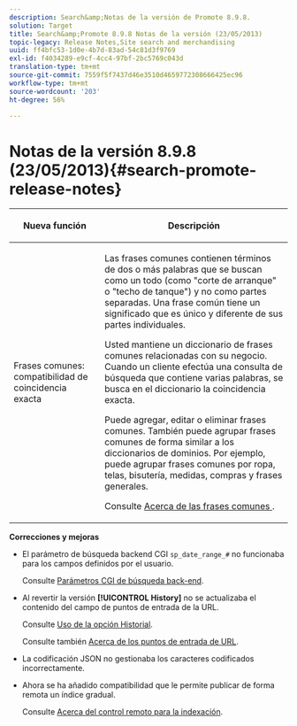 ```yaml
---
description: Search&amp;Notas de la versión de Promote 8.9.8.
solution: Target
title: Search&amp;Promote 8.9.8 Notas de la versión (23/05/2013)
topic-legacy: Release Notes,Site search and merchandising
uuid: ff4bfc53-1d0e-4b7d-83ad-54c81d3f9769
exl-id: f4034289-e9cf-4cc4-97bf-2bc5769c043d
translation-type: tm+mt
source-git-commit: 7559f5f7437d46e3510d4659772308666425ec96
workflow-type: tm+mt
source-wordcount: '203'
ht-degree: 56%

---
```


# Notas de la versión 8.9.8 (23/05/2013){#search-promote-release-notes}

<table> 
 <thead> 
  <tr> 
   <th colname="col1" class="entry"> <p>Nueva función </p> </th> 
   <th colname="col2" class="entry"> <p>Descripción </p> </th> 
  </tr> 
 </thead>
 <tbody> 
  <tr> 
   <td colname="col1"> <p> Frases comunes: compatibilidad de coincidencia exacta </p> </td> 
   <td colname="col2"> <p> Las frases comunes contienen términos de dos o más palabras que se buscan como un todo (como "corte de arranque" o "techo de tanque") y no como partes separadas. Una frase común tiene un significado que es único y diferente de sus partes individuales. </p> <p> Usted mantiene un diccionario de frases comunes relacionadas con su negocio. Cuando un cliente efectúa una consulta de búsqueda que contiene varias palabras, se busca en el diccionario la coincidencia exacta.  </p> <p>Puede agregar, editar o eliminar frases comunes. También puede agrupar frases comunes de forma similar a los diccionarios de dominios. Por ejemplo, puede agrupar frases comunes por ropa, telas, bisutería, medidas, compras y frases generales. </p> <p>Consulte <a href="../c-about-linguistics-menu/c-about-common-phrases.md#concept_4946E53586DF492EAEB1B7F757FD440F" format="dita" scope="local"> Acerca de las frases comunes </a>. </p> </td> 
  </tr> 
 </tbody> 
</table>

**Correcciones y mejoras**

* El parámetro de búsqueda backend CGI `sp_date_range_#` no funcionaba para los campos definidos por el usuario.

   Consulte [Parámetros CGI de búsqueda back-end](../c-appendices/c-cgiparameters.md#reference_582E85C3886740C98FE88CA9DF7918E8).

* Al revertir la versión **[!UICONTROL History]** no se actualizaba el contenido del campo de puntos de entrada de la URL.

   Consulte [Uso de la opción Historial](../t-using-the-history-option.md#task_70DD3F87A67242BBBD2CB27156F43002).

   Consulte también [Acerca de los puntos de entrada de URL](../c-about-settings-menu/c-about-crawling-menu.md#concept_5D857E3B5C124E85BC0B5AE77A509573).

* La codificación JSON no gestionaba los caracteres codificados incorrectamente.
* Ahora se ha añadido compatibilidad que le permite publicar de forma remota un índice gradual.

   Consulte [Acerca del control remoto para la indexación](../c-about-index-menu/c-about-remote-control-for-indexing.md#concept_C79B322190E84106A434E5C6D4A4118F).
